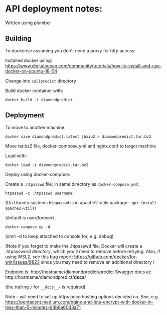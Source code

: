 # API deployment notes:


Written using plumber

## Building

To dockerise assuming you don't need a proxy for http access:

Installed docker using: https://www.digitalocean.com/community/tutorials/how-to-install-and-use-docker-on-ubuntu-18-04

Change into `callpredict` directory

Build docker container with:

```
docker build -t diamondpredict .
```

## Deployment

To move to another machine:

`docker save diamondpredict:latest |bzip2 > diamondpredict.tar.bz2`

Move tar.bz2 file, docker-compose.yml and nginx.conf to target machine

Load with:

`docker load -i diamondpredict.tar.bz2`

Deploy using docker-compose:

Create a `.htpasswd` file; in same directory as `docker-compose.yml`:

```
htpasswd -c .htpasswd username
```
(On Ubuntu systems `htppasswd` is in apache2-utils package - `apt install apache2-utils`)    

(default is user/forever)

`docker-compose up -d` 

(omit -d to keep attached to console for, e.g. debug)

(Note if you forget to make the .htpasswd file, Docker will create a .htpassword _directory_, which 
you'll need to remove before retrying.  Also, if using WSL2, see this bug report:
https://github.com/docker/for-win/issues/9823 since you may need to remove an additional directory
)

Endpoint is: http://hostname/diamondpredict/predict
Swagger docs at: http://hostname/diamondpredict/__docs__/

(the trailing `/` for `__docs__/` is required)

Note - will need to set up https once hosting options decided on.
See, e.g. https://pentacent.medium.com/nginx-and-lets-encrypt-with-docker-in-less-than-5-minutes-b4b8a60d3a71

